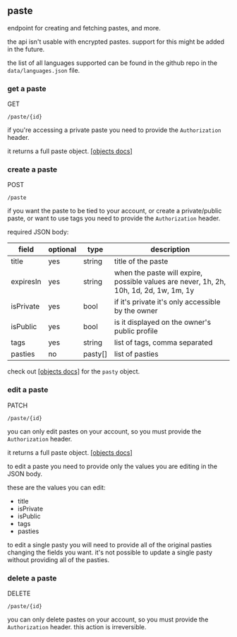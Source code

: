 ## paste

endpoint for creating and fetching pastes, and more.

the api isn't usable with encrypted pastes. support for this might be added in the future.

the list of all languages supported can be found in the github repo in the `data/languages.json` file.

### get a paste

<p class="method">GET</p> <code>/paste/<span class="var">{id}</span></code>

[comment]: <> (`GET /paste/:id`)

if you're accessing a private paste you need to provide the `Authorization` header.

it returns a full paste object. [[objects docs]](/api-docs/objects)

### create a paste

<p class="method">POST</p> <code>/paste</code>

[comment]: <> (`POST /paste`)

if you want the paste to be tied to your account, or create a private/public paste, or want to use tags you need to provide the `Authorization` header.

required JSON body:

| field     |  optional | type    | description                                                                            |
|-----------|-----------|---------|----------------------------------------------------------------------------------------|
| title     |  yes      | string  | title of the paste                                                                     |
| expiresIn |  yes      | string  | when the paste will expire, possible values are never, 1h, 2h, 10h, 1d, 2d, 1w, 1m, 1y |
| isPrivate |  yes      | bool    | if it's private it's only accessible by the owner                                      |
| isPublic  |  yes      | bool    | is it displayed on the owner's public profile                                          |
| tags      |  yes      | string  | list of tags, comma separated                                                          |
| pasties   |  no       | pasty[] | list of pasties                                                                        |

check out [[objects docs]](/api-docs/objects) for the `pasty` object.

### edit a paste

<p class="method">PATCH</p> <code>/paste/<span class="var">{id}</span></code>

[comment]: <> (`PATCH /paste/:id`)

you can only edit pastes on your account, so you must provide the `Authorization` header.

it returns a full paste object. [[objects docs]](/api-docs/objects)

to edit a paste you need to provide only the values you are editing in the JSON body.

these are the values you can edit:

* title
* isPrivate
* isPublic
* tags
* pasties

to edit a single pasty you will need to provide all of the original pasties changing the fields you want. it's not possible to update a single pasty without providing all of the pasties.

### delete a paste

<p class="method">DELETE</p> <code>/paste/<span class="var">{id}</span></code>

[comment]: <> (`DELETE /paste/:id`)

you can only delete pastes on your account, so you must provide the `Authorization` header. this action is irreversible.
